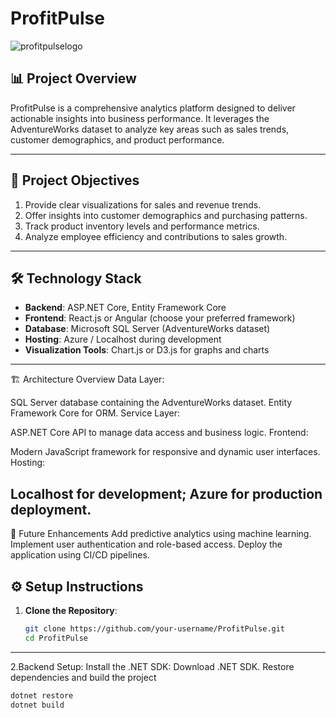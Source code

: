 # ProfitPulse
![profitpulselogo](./ProfitPulseLogo.png)
## 📊 Project Overview
ProfitPulse is a comprehensive analytics platform designed to deliver actionable insights into business performance. It leverages the AdventureWorks dataset to analyze key areas such as sales trends, customer demographics, and product performance.

---

## 🎯 Project Objectives
1. Provide clear visualizations for sales and revenue trends.
2. Offer insights into customer demographics and purchasing patterns.
3. Track product inventory levels and performance metrics.
4. Analyze employee efficiency and contributions to sales growth.

---

## 🛠️ Technology Stack
- **Backend**: ASP.NET Core, Entity Framework Core
- **Frontend**: React.js or Angular (choose your preferred framework)
- **Database**: Microsoft SQL Server (AdventureWorks dataset)
- **Hosting**: Azure / Localhost during development
- **Visualization Tools**: Chart.js or D3.js for graphs and charts

---
🏗️ Architecture Overview
Data Layer:

SQL Server database containing the AdventureWorks dataset.
Entity Framework Core for ORM.
Service Layer:

ASP.NET Core API to manage data access and business logic.
Frontend:

Modern JavaScript framework for responsive and dynamic user interfaces.
Hosting:

Localhost for development; Azure for production deployment.
---
🚀 Future Enhancements
Add predictive analytics using machine learning.
Implement user authentication and role-based access.
Deploy the application using CI/CD pipelines.

## ⚙️ Setup Instructions
1. **Clone the Repository**:
   ```bash
   git clone https://github.com/your-username/ProfitPulse.git
   cd ProfitPulse
---
2.Backend Setup:
Install the .NET SDK: Download .NET SDK.
Restore dependencies and build the project
```bash
dotnet restore
dotnet build


 
